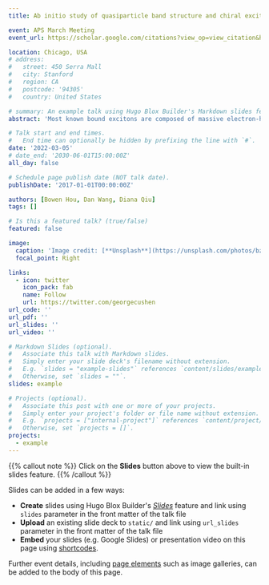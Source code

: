 ```yaml
---
title: Ab initio study of quasiparticle band structure and chiral exciton in the topological insulator Bi2Se3

event: APS March Meeting
event_url: https://scholar.google.com/citations?view_op=view_citation&hl=en&user=tIbA0xQAAAAJ&sortby=pubdate&citation_for_view=tIbA0xQAAAAJ:WF5omc3nYNoC

location: Chicago, USA
# address:
#   street: 450 Serra Mall
#   city: Stanford
#   region: CA
#   postcode: '94305'
#   country: United States

# summary: An example talk using Hugo Blox Builder's Markdown slides feature.
abstract: 'Most known bound excitons are composed of massive electron-hole pairs, while optical excitations arising from massless quasiparticle bands, such as the Dirac cone in graphene, tend to be short-lived resonant exciton states. However, researchers have recently measured novel long-lived chiral excitons in the 3D topological insulator Bi2Se3, which are composed of massive holes and massless electrons, both residing on the surface state and subject to strong spin-orbit interactions. These chiral excitons exhibit both circular dichroism and almost perfectly preserved circular polarization in the photoluminescence emission caused by chiral exciton recombination. Here, we utilize the ab initio GW and GW plus Bethe Salpeter equation (GW+BSE) method to study the quasiparticle bandstructure and optical absorption spectrum including excitonic effects in both the bulk and surface of Bi2Se3. Our calculations are based on the fully-relativistic spinor GW-BSE formalism and reveal the nature of both excitons near the Fermi level and those arising from transitions between higher-energy surface states.'

# Talk start and end times.
#   End time can optionally be hidden by prefixing the line with `#`.
date: '2022-03-05'
# date_end: '2030-06-01T15:00:00Z'
all_day: false

# Schedule page publish date (NOT talk date).
publishDate: '2017-01-01T00:00:00Z'

authors: [Bowen Hou, Dan Wang, Diana Qiu]
tags: []

# Is this a featured talk? (true/false)
featured: false

image:
  caption: 'Image credit: [**Unsplash**](https://unsplash.com/photos/bzdhc5b3Bxs)'
  focal_point: Right

links:
  - icon: twitter
    icon_pack: fab
    name: Follow
    url: https://twitter.com/georgecushen
url_code: ''
url_pdf: ''
url_slides: ''
url_video: ''

# Markdown Slides (optional).
#   Associate this talk with Markdown slides.
#   Simply enter your slide deck's filename without extension.
#   E.g. `slides = "example-slides"` references `content/slides/example-slides.md`.
#   Otherwise, set `slides = ""`.
slides: example

# Projects (optional).
#   Associate this post with one or more of your projects.
#   Simply enter your project's folder or file name without extension.
#   E.g. `projects = ["internal-project"]` references `content/project/deep-learning/index.md`.
#   Otherwise, set `projects = []`.
projects:
  - example
---
```


{{% callout note %}}
Click on the **Slides** button above to view the built-in slides feature.
{{% /callout %}}

Slides can be added in a few ways:

- **Create** slides using Hugo Blox Builder's [_Slides_](https://docs.hugoblox.com/reference/content-types/) feature and link using `slides` parameter in the front matter of the talk file
- **Upload** an existing slide deck to `static/` and link using `url_slides` parameter in the front matter of the talk file
- **Embed** your slides (e.g. Google Slides) or presentation video on this page using [shortcodes](https://docs.hugoblox.com/reference/markdown/).

Further event details, including [page elements](https://docs.hugoblox.com/reference/markdown/) such as image galleries, can be added to the body of this page.
